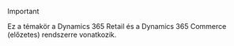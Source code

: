 > [!IMPORTANT]
> Ez a témakör a Dynamics 365 Retail és a Dynamics 365 Commerce (előzetes) rendszerre vonatkozik.

